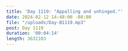 ```yaml
---
title: 'Day 1119: "Appalling and unhinged."'
date: 2024-02-12 14:48:00 -08:00
file: "/uploads/Day-B1119.mp3"
post: Day 1119
duration: '00:04:14'
length: 3632103
---
```


